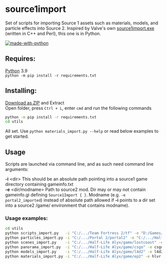 # source1import
Set of scripts for importing Source 1 assets such as materials, models, and particle effects into Source 2. Inspired by Valve's own [source1import.exe](https://www.youtube.com/watch?v=ZnY82mVJi9w) (written in C++ and Perl), this one is in Python.

[![made-with-python](https://img.shields.io/badge/Made%20with-Python-1f425f.svg)](https://www.python.org/downloads/release/python-386/)
## Requires:
[Python](https://www.python.org/downloads/release/python-396/#:~:text=Windows%20installer%20(64-bit)) 3.9  
`python -m pip install -r requirements.txt`

## Installing:
[Download as ZIP](https://github.com/kristiker/source1import/archive/refs/heads/master.zip) and Extract  
Open folder, press `Ctrl + L`, enter `cmd` and run the following commands
```bash
python -m pip install -r requirements.txt
cd utils
```
All set. Use `python materials_import.py --help` or read below examples to get started.

## Usage
Scripts are launched via command line, and as such need command line arguments:

**-i** \<dir\> This should be an absolute path pointing into a source1 game directory containing gameinfo.txt  
**-e** \<dir/modname\> Path to source2 mod. Dir may or may not contain gameinfo.gi defining `Source1Import { }`. Modname (e.g. `-e portal2_imported`) instead of absolute path allowed if **-i** points to a dir set into a source2 /game/ environment that contains modname).

### Usage examples:
```bash
cd utils
python scripts_import.py   -i "C:/.../Team Fortress 2/tf" -e "D:/Games/steamapps/common/sbox/addons/tf_source2"
python particles_import.py -i "C:/.../Portal 2/portal2" -e "C:/.../Half-Life Alyx/game/hlvr_addons/portal2"
python scenes_import.py    -i "C:/.../Half-Life Alyx/game/lostcoast" -e hlvr_addons/lostcoast_source2
python panorama_import.py  -i "C:/.../Half-Life Alyx/game/csgo" -e csgo_imported
python models_import.py    -i "C:/.../Half-Life Alyx/game/l4d2" -e l4d2_source2
python materials_import.py -i "C:/.../Half-Life Alyx/game/ep2" -e hlvr
```